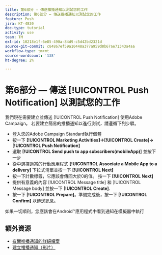 ```yaml
---
title: 第6部分 — 傳送推播通知以測試您的工作
description: 第6部分 — 傳送推播通知以測試您的工作
feature: Push
jira: KT-4830
doc-type: tutorial
activity: use
team: TM
exl-id: 10218e1f-6e85-490a-84d9-c5d42bd2321d
source-git-commit: c84867ef59a10448a377a959d0b67ae71343a4aa
workflow-type: tm+mt
source-wordcount: '138'
ht-degree: 2%

---
```


# 第6部分 — 傳送 [!UICONTROL Push Notification] 以測試您的工作

我們現在需要建立並傳送 [!UICONTROL Push Notification] 使用Adobe Campaign。 若要建立簡易的推播通知以進行測試，請遵循下列步驟。

* 登入您的Adobe Campaign Standard執行個體
* 按一下 **[!UICONTROL Marketing Activities]->[!UICONTROL Create]->[!UICONTROL Push Notification]**
* 選取 **[!UICONTROL Send push to app subscribers(mobileApp)]** 並按下一步
* 從中選擇適當的行動應用程式 **[!UICONTROL Associate a Mobile App to a delivery]** 下拉式清單並按一下 **[!UICONTROL Next]**
* 按一下計數標籤，它應該會傳回大於0的值。 按一下 **[!UICONTROL Next]**
* 提供有意義的內容 [!UICONTROL Message title] 和 [!UICONTROL Message body] 並按一下 **[!UICONTROL Create]**.
* 按一下 **[!UICONTROL Prepare]**。準備完成後，按一下 **[!UICONTROL Confirm]** 以傳送訊息。

如果一切順利，您應該會在Android™應用程式中看到通知在模擬器中執行

## 額外資源

* [有關推播通知的詳細檔案](https://experienceleague.adobe.com/docs/campaign-standard/using/communication-channels/push-notifications/about-push-notifications.html?lang=en)
* [建立推播通知（影片）](/help/communication-channels/mobile/push-notifications/creating-a-push-notification.md)
